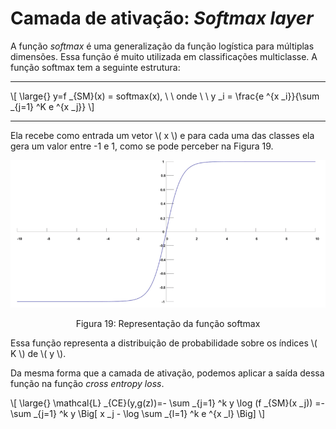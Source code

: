 # Camada de ativação: _Softmax layer_

A função _softmax_ é uma generalização da função logística para múltiplas dimensões. Essa função é
muito utilizada em classificações multiclasse. A função softmax tem a seguinte estrutura:

---

\\[
  \large{} y=f _{SM}(x) = softmax(x), \\ \\ onde \\ \\ y _i =
    \frac{e ^{x _i}}{\sum _{j=1} ^K e ^{x _j}}
\\]

---

Ela recebe como entrada um vetor \\( x \\) e para cada uma das classes ela gera um valor entre -1 e 1,
como se pode perceber na Figura 19.

<p align="center">
  <img src="./img/19.png">
</p>

<p align="center">
Figura 19: Representação da função softmax
</p>

Essa função representa a distribuição de probabilidade sobre os índices \\( K \\) de \\( y \\).

Da mesma forma que a camada de ativação, podemos aplicar a saída dessa função na função _cross entropy loss_.

\\[
  \large{} \mathcal{L} _{CE}(y,g(z))=- \sum _{j=1} ^k y \log (f _{SM}(x _j)) =-
    \sum _{j=1} ^k y \Big[ x _j - \log \sum _{l=1} ^k e ^{x _l} \Big]
\\]
